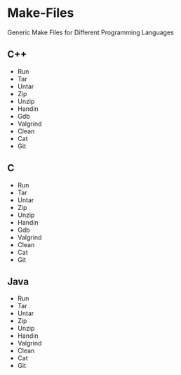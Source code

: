 # Make-Files
Generic Make Files for Different Programming Languages

## C++
* Run
* Tar
* Untar
* Zip
* Unzip
* Handin
* Gdb
* Valgrind
* Clean
* Cat
* Git

## C
* Run
* Tar
* Untar
* Zip
* Unzip
* Handin
* Gdb
* Valgrind
* Clean
* Cat
* Git

## Java
* Run
* Tar
* Untar
* Zip
* Unzip
* Handin
* Valgrind
* Clean
* Cat
* Git
